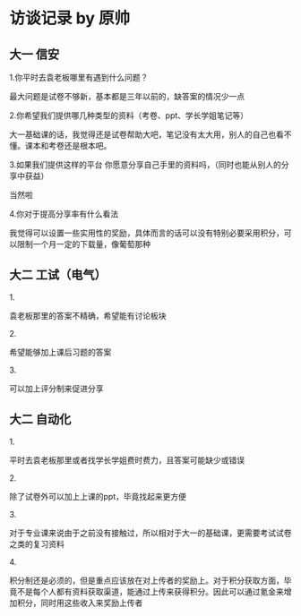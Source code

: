 访谈记录 by 原帅
=====

大一  信安
----
1.你平时去袁老板哪里有遇到什么问题？
<p>最大问题是试卷不够新，基本都是三年以前的，缺答案的情况少一点</p>
2.你希望我们提供哪几种类型的资料（考卷、ppt、学长学姐笔记等）
<p>大一基础课的话，我觉得还是试卷帮助大吧，笔记没有太大用，别人的自己也看不懂。课本和考卷还是根本吧。</p>
3.如果我们提供这样的平台 你愿意分享自己手里的资料吗，（同时也能从别人的分享中获益）
<p>当然啦</p>
4.你对于提高分享率有什么看法
<p>
我觉得可以设置一些实用性的奖励，具体而言的话可以没有特别必要采用积分，可以限制一个月一定的下载量，像葡萄那种</p>

大二  工试（电气）
---
1.<p>袁老板那里的答案不精确，希望能有讨论板块</p>
2.<p>希望能够加上课后习题的答案</p>
3.<p>可以加上评分制来促进分享</p>

大二  自动化
---
1.<p>平时去袁老板那里或者找学长学姐费时费力，且答案可能缺少或错误</p>
2.<p>除了试卷外可以加上上课的ppt，毕竟找起来更方便</p>
3.<p>对于专业课来说由于之前没有接触过，所以相对于大一的基础课，更需要考试试卷之类的复习资料</p>
4.<p>积分制还是必须的，但是重点应该放在对上传者的奖励上。对于积分获取方面，毕竟不是每个人都有资料获取渠道，能通过上传来获得积分。因此可以通过氪金来增加积分，同时用这些收入来奖励上传者</p>